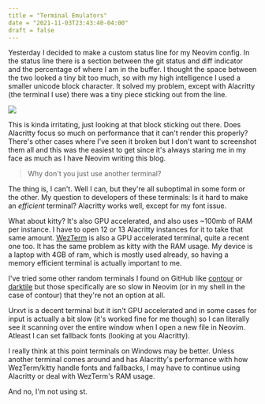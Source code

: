 ```yaml
---
title = "Terminal Emulators"
date = "2021-11-03T23:43:40-04:00"
draft = false
---
```


Yesterday I decided to make a custom status line for my Neovim config. In the status
line there is a section between the git status and diff indicator and the percentage
of where I am in the buffer. I thought the space between the two looked a tiny bit
too much, so with my high intelligence I used a smaller unicode block character.
It solved my problem, except with Alacritty (the terminal I use) there was a tiny piece
sticking out from the line.

![](https://modeus.is-inside.me/mVYLthyp.png)

This is kinda irritating, just looking at that block sticking out there. Does Alacritty
focus so much on performance that it can't render this properly? 
There's other cases where I've seen it broken but I don't want to screenshot them all
and this was the easiest to get since it's always staring me in my face as much as I
have Neovim writing this blog.

> Why don't you just use another terminal?

The thing is, I can't. Well I can, but they're all suboptimal in some form or the other.
My question to developers of these terminals: Is it hard to make an *efficient*
terminal? Alacritty works well, except for my font issue.

What about kitty? It's also GPU accelerated, and also uses ~100mb of RAM per instance.
I have to open 12 or 13 Alacritty instances for it to take that same amount.
[WezTerm](https://github.com/wez/wezterm) is also a GPU accelerated terminal,
quite a recent one too. It has the same problem as kitty with the RAM usage.
My device is a laptop with 4GB of ram, which is mostly used already, so having a memory
efficient terminal is actually important to me.

I've tried some other random terminals I found on GitHub like [contour](https://github.com/contour-terminal/contour)
or [darktile](https://github.com/liamg/darktile) but those specifically are so slow in Neovim
(or in my shell in the case of contour) that they're not an option at all.

Urxvt is a decent terminal but it isn't GPU accelerated and in some cases for input
is actually a bit slow (it's worked fine for me though) so I can literally see it scanning
over the entire window when I open a new file in Neovim. Atleast I can set fallback fonts
(looking at you Alacritty).

I really think at this point terminals on Windows may be better. Unless another terminal
comes around and has Alacritty's performance with how WezTerm/kitty handle fonts
and fallbacks, I may have to continue using Alacritty or deal with WezTerm's RAM usage.

And no, I'm not using st.

